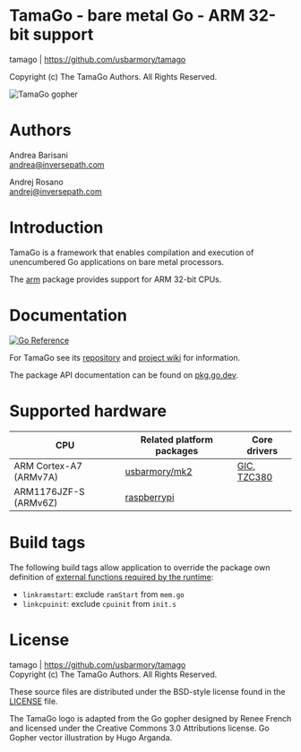 TamaGo - bare metal Go - ARM 32-bit support
===========================================

tamago | https://github.com/usbarmory/tamago  

Copyright (c) The TamaGo Authors. All Rights Reserved.  

![TamaGo gopher](https://github.com/usbarmory/tamago/wiki/images/tamago.svg?sanitize=true)

Authors
=======

Andrea Barisani  
andrea@inversepath.com  

Andrej Rosano  
andrej@inversepath.com  

Introduction
============

TamaGo is a framework that enables compilation and execution of unencumbered Go
applications on bare metal processors.

The [arm](https://github.com/usbarmory/tamago/tree/master/arm) package provides
support for ARM 32-bit CPUs.

Documentation
=============

[![Go Reference](https://pkg.go.dev/badge/github.com/usbarmory/tamago.svg)](https://pkg.go.dev/github.com/usbarmory/tamago)

For TamaGo see its [repository](https://github.com/usbarmory/tamago) and
[project wiki](https://github.com/usbarmory/tamago/wiki) for information.

The package API documentation can be found on
[pkg.go.dev](https://pkg.go.dev/github.com/usbarmory/tamago).

Supported hardware
==================

| CPU                    | Related platform packages                                                            | Core drivers                                                                                                                         |
|------------------------|--------------------------------------------------------------------------------------|--------------------------------------------------------------------------------------------------------------------------------------|
| ARM Cortex-A7 (ARMv7A) | [usbarmory/mk2](https://github.com/usbarmory/tamago/tree/master/board/usbarmory/mk2) | [GIC](https://github.com/usbarmory/tamago/tree/master/arm/gic), [TZC380](https://github.com/usbarmory/tamago/tree/master/arm/tzc380) |
| ARM1176JZF-S  (ARMv6Z) | [raspberrypi](https://github.com/usbarmory/tamago/tree/master/board/raspberrypi)     |                                                                                                                                      |

Build tags
==========

The following build tags allow application to override the package own definition of
[external functions required by the runtime](https://pkg.go.dev/github.com/usbarmory/tamago/doc):

* `linkramstart`: exclude `ramStart` from `mem.go`
* `linkcpuinit`: exclude `cpuinit` from `init.s`

License
=======

tamago | https://github.com/usbarmory/tamago  
Copyright (c) The TamaGo Authors. All Rights Reserved.

These source files are distributed under the BSD-style license found in the
[LICENSE](https://github.com/usbarmory/tamago/blob/master/LICENSE) file.

The TamaGo logo is adapted from the Go gopher designed by Renee French and
licensed under the Creative Commons 3.0 Attributions license. Go Gopher vector
illustration by Hugo Arganda.
